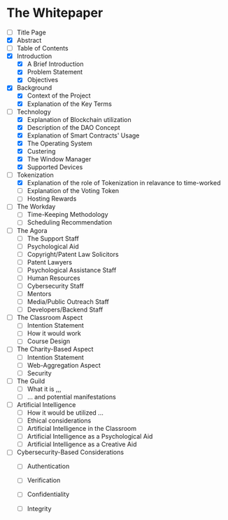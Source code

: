 



# The Whitepaper



- [ ] Title Page 
- [x] Abstract
- [ ] Table of Contents 
- [x] Introduction
    - [x] A Brief Introduction
    - [x] Problem Statement
    - [x] Objectives
- [x] Background
	- [x] Context of the Project
	 - [x] Explanation of the Key Terms
	 
- [ ] Technology
	- [x] Explanation of Blockchain utilization
	 - [x] Description of the DAO Concept 
	 - [x] Explanation of Smart Contracts' Usage
	 - [x] The Operating System
	 - [x] Custering
	 - [x] The Window Manager
	 - [x] Supported Devices
- [ ] Tokenization
	 - [x] Explanation of the role of Tokenization in relavance to time-worked
	 - [ ] Explanation of the Voting Token
	 - [ ] Hosting Rewards
- [ ] The Workday
	- [ ] Time-Keeping Methodology
	- [ ] Scheduling Recommendation
- [ ] The Agora 
	- [ ] The Support Staff 
	- [ ] Psychological Aid
	- [ ] Copyright/Patent Law Solicitors
	- [ ] Patent Lawyers
	- [ ] Psychological Assistance Staff
	- [ ] Human Resources
	- [ ] Cybersecurity Staff
	- [ ] Mentors
	- [ ] Media/Public Outreach Staff
	- [ ] Developers/Backend Staff
- [ ] The Classroom Aspect
	- [ ] Intention Statement
	- [ ] How it would work
	- [ ] Course Design 
- [ ] The Charity-Based Aspect
	- [ ] Intention Statement
	- [ ] Web-Aggregation Aspect
	- [ ] Security 
- [ ] The Guild 
	- [ ] What it is ,,,
	- [ ] ... and potential manifestations
- [ ] Artificial Intelligence
	- [ ] How it would be utilized ...
	- [ ] Ethical considerations
	- [ ] Artificial Intelligence in the Classroom
	- [ ] Artificial Intelligence as a Psychological Aid
	- [ ] Artificial Intelligence as a Creative Aid
- [ ] Cybersecurity-Based Considerations 
	- [ ] Authentication
	- [ ] Verification
	- [ ] Confidentiality 
	- [ ] Integrity

